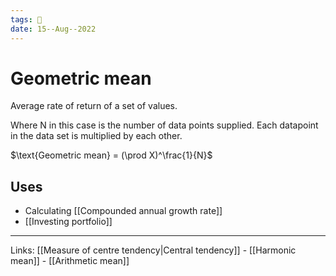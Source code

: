```yaml
---
tags: 🌱
date: 15--Aug--2022
---
```


# Geometric mean

Average rate of return of a set of values.

Where N in this case is the number of data points supplied.
Each datapoint in the data set is multiplied by each other.

$\text{Geometric mean} = (\prod X)^\frac{1}{N}$
## Uses
- Calculating [[Compounded annual growth rate]]
- [[Investing portfolio]]

---
Links: [[Measure of centre tendency|Central tendency]] - [[Harmonic mean]] - [[Arithmetic mean]]